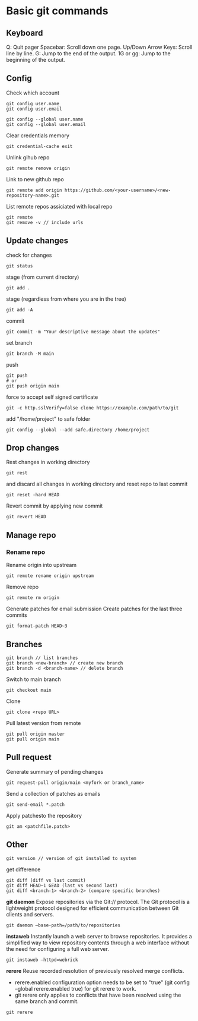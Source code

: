 # Basic git commands
## Keyboard
Q: Quit pager
Spacebar: Scroll down one page.
Up/Down Arrow Keys: Scroll line by line.
G: Jump to the end of the output.
1G or gg: Jump to the beginning of the output.

## Config 
Check which account
```
git config user.name
git config user.email

git config --global user.name
git config --global user.email

```
Clear credentials memory
```
git credential-cache exit
```
Unlink gihub repo 
```
git remote remove origin
```
Link to new github repo
```
git remote add origin https://github.com/<your-username>/<new-repository-name>.git
```

List remote repos assiciated with local repo
```
git remote
git remove -v // include urls
```

## Update changes
check for changes
```
git status
```
stage (from current directory)
```
git add .
```
stage (regardless from where you are in the tree)
```
git add -A
```
commit
```
git commit -m "Your descriptive message about the updates"
```
set branch
```
git branch -M main
```
push
```
git push
# or
git push origin main
```
force to accept self signed certificate
```
git -c http.sslVerify=false clone https://example.com/path/to/git
```
add "/home/project" to safe folder
```
git config --global --add safe.directory /home/project
```
## Drop changes
Rest changes in working directory
```
git rest
```
and discard all changes in working directory and reset repo to last commit
```
git reset -hard HEAD
```

Revert commit by applying new commit
```
git revert HEAD
```
## Manage repo
### Rename repo

Rename origin into upstream
```
git remote rename origin upstream
```

Remove repo
```
git remote rm origin
```

Generate patches for email submission
Create patches for the last three commits
```
git format-patch HEAD~3
```

## Branches
```
git branch // list branches
git branch <new-branch> // create new branch
git branch -d <branch-name> // delete branch
```

Switch to main branch
```
git checkout main
```

Clone
```
git clone <repo URL>
```

Pull latest version from remote
```
git pull origin master
git pull origin main
```

## Pull request
Generate summary of pending changes 
```
git request-pull origin/main <myfork or branch_name>
```

Send a collection of patches as emails
```
git send-email *.patch
```

Apply patchesto the repository
```
git am <patchfile.patch>
```


## Other
```
git version // version of git installed to system
```

get difference
```
git diff (diff vs last commit)
git diff HEAD~1 GEAD (last vs second last)
git diff <branch-1> <branch-2> (compare specific branches)
```

**git daemon**
Expose repositories via the Git:// protocol. The Git protocol is a lightweight protocol designed for efficient communication between Git clients and servers.
```
git daemon –base-path=/path/to/repositories
```

**instaweb**
Instantly launch a web server to browse repositories. It provides a simplified way to view repository contents through a web interface without the need for configuring a full web server.
```
git instaweb –httpd=webrick
```

**rerere**
Reuse recorded resolution of previously resolved merge conflicts. 
 - rerere.enabled configuration option needs to be set to "true" (git config –global rerere.enabled true) for git rerere to work. 
 - git rerere only applies to conflicts that have been resolved using the same branch and commit.
```
git rerere
```
